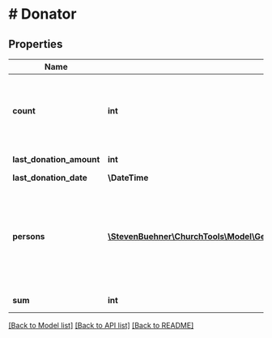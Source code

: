 # # Donator

## Properties

Name | Type | Description | Notes
------------ | ------------- | ------------- | -------------
**count** | **int** | Total number of donations in the specified accounting period. | [optional]
**last_donation_amount** | **int** | Value is in cent. | [optional]
**last_donation_date** | **\DateTime** |  | [optional]
**persons** | [**\StevenBuehner\ChurchTools\Model\GetAllCampuses200ResponseDataInnerTeamInnerPerson[]**](GetAllCampuses200ResponseDataInnerTeamInnerPerson.md) | Contains either one element (a single donator) or two elements (donator and their spouse). | [optional]
**sum** | **int** | Value is in cent. | [optional]

[[Back to Model list]](../../README.md#models) [[Back to API list]](../../README.md#endpoints) [[Back to README]](../../README.md)

